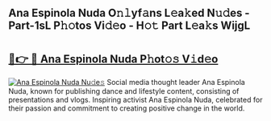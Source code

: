 ## Ana Espinola Nuda O𝚗𝚕yf𝚊ns L𝚎a𝚔ed N𝚞𝚍es - Part-1sL P𝚑𝚘tos Vi𝚍𝚎o - H𝚘𝚝 Part L𝚎a𝚔s WijgL

# <h2><a href="http://kfc4zh.oniu.top/?m=Ana+Espinola+Nuda">🔗👉 🔴 Ana Espinola Nuda P𝚑ot𝚘𝚜 V𝚒d𝚎o</a></h2>

[![Ana Espinola Nuda Nu𝚍e𝚜](https://i.imgur.com/0qMVB7G.gif)](http://kfc4zh.oniu.top/?m=Ana+Espinola+Nuda)
Social media thought leader Ana Espinola Nuda, known for publishing dance and lifestyle content, consisting of presentations and vlogs. Inspiring activist Ana Espinola Nuda, celebrated for their passion and commitment to creating positive change in the world.  
